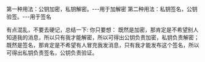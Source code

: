 



第一种用法：公钥加密，私钥解密。---用于加解密
第二种用法：私钥签名，公钥验签。---用于签名

有点混乱，不要去硬记，总结一下:
你只要想：
既然是加密，那肯定是不希望别人知道我的消息，所以只有我才能解密，所以可得出公钥负责加密，私钥负责解密；
既然是签名，那肯定是不希望有人冒充我发消息，只有我才能发布这个签名，所以可得出私钥负责签名，公钥负责验证。